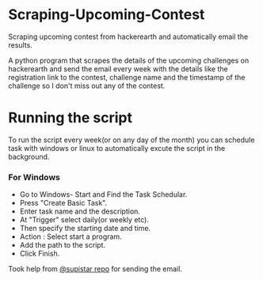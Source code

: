 # Scraping-Upcoming-Contest
Scraping upcoming contest from hackerearth and automatically email the results.

A python program that scrapes the details of the upcoming challenges on hackerearth and send the email every week with the details like the registration link to the contest, challenge name and the timestamp of the challenge so I don't miss out any of the contest.

# Running the script

To run the script every week(or on any day of the month) you can schedule task with windows or linux to automatically excute the script in the background.

### For Windows
- Go to Windows- Start and Find the Task Schedular.
- Press "Create Basic Task".
- Enter task name and the description.
- At "Trigger" select daily(or weekly etc).
- Then specify the starting date and time.
- Action : Select start a program.
- Add the path to the script.
- Click Finish.

Took help from [@supistar repo](https://gist.github.com/supistar) for sending the email.



